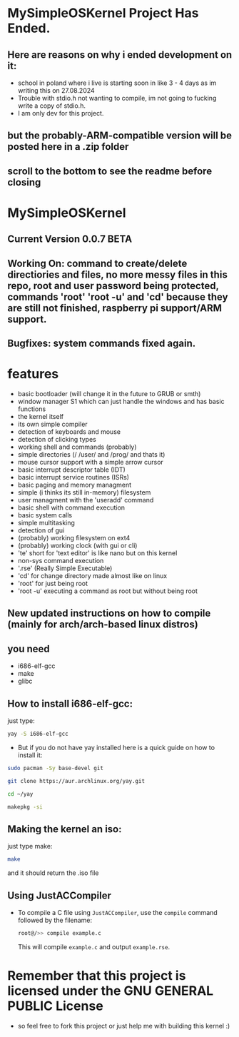 # MySimpleOSKernel Project Has Ended.
## Here are reasons on why i ended development on it:
- school in poland where i live is starting soon in like 3 - 4 days as im writing this on 27.08.2024
- Trouble with stdio.h not wanting to compile, im not going to fucking write a copy of stdio.h.
- I am only dev for this project.

## but the probably-ARM-compatible version will be posted here in a .zip folder

## scroll to the bottom to see the readme before closing








































































# MySimpleOSKernel

## Current Version 0.0.7 BETA

## Working On: command to create/delete directiories and files, no more messy files in this repo, root and user password being protected, commands 'root' 'root -u' and 'cd' because they are still not finished, raspberry pi support/ARM support.

## Bugfixes: system commands fixed again.

# features
- basic bootloader (will change it in the future to GRUB or smth)
- window manager S1 which can just handle the windows and has basic functions
- the kernel itself
- its own simple compiler
- detection of keyboards and mouse
- detection of clicking types
- working shell and commands (probably)
- simple directories (/ /user/ and /prog/ and thats it)
- mouse cursor support with a simple arrow cursor
- basic interrupt descriptor table (IDT)
- basic interrupt service routines (ISRs)
- basic paging and memory managment
- simple (i thinks its still in-memory) filesystem
- user managment with the 'useradd' command
- basic shell with command execution
- basic system calls
- simple multitasking
- detection of gui
- (probably) working filesystem on ext4
- (probably) working clock (with gui or cli)
- 'te' short for 'text editor' is like nano but on this kernel
- non-sys command execution
- '.rse' (Really Simple Executable)
- 'cd' for change directory made almost like on linux
- 'root' for just being root
- 'root -u' executing a command as root but without being root

## New updated instructions on how to compile (mainly for arch/arch-based linux distros)

## you need 
- i686-elf-gcc
- make
- glibc

## How to install i686-elf-gcc:
just type:
```sh
yay -S i686-elf-gcc
```
- But if you do not have yay installed here is a quick guide on how to install it:
```sh
sudo pacman -Sy base-devel git
```
```sh
git clone https://aur.archlinux.org/yay.git
```
```sh
cd ~/yay
```
```sh
makepkg -si
```
## Making the kernel an iso:

just type make:
```sh
make
```
and it should return the .iso file

## Using JustACCompiler

- To compile a C file using `JustACCompiler`, use the `compile` command followed by the filename:
    ```sh
    root@/>> compile example.c
    ```

    This will compile `example.c` and output `example.rse`.

# Remember that this project is licensed under the GNU GENERAL PUBLIC License
- so feel free to fork this project or just help me with building this kernel :)
